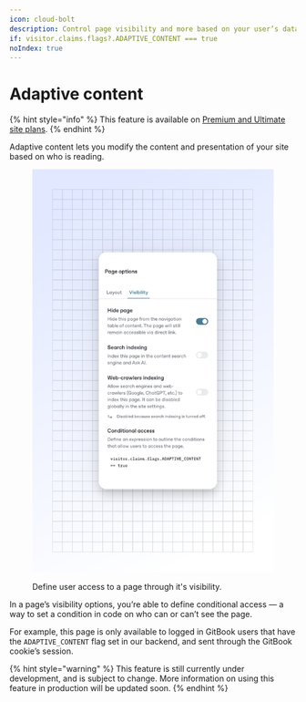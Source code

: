 ```yaml
---
icon: cloud-bolt
description: Control page visibility and more based on your user’s data.
if: visitor.claims.flags?.ADAPTIVE_CONTENT === true
noIndex: true
---
```


# Adaptive content

{% hint style="info" %}
This feature is available on [Premium and Ultimate site plans](https://www.gitbook.com/pricing).
{% endhint %}

Adaptive content lets you modify the content and presentation of your site based on who is reading.

<figure><img src="../.gitbook/assets/publishing-documentation-adaptive-content.svg" alt=""><figcaption><p>Define user access to a page through it's visibility.</p></figcaption></figure>

In a page’s visibility options, you’re able to define conditional access — a way to set a condition in code on who can or can’t see the page.

For example, this page is only available to logged in GitBook users that have the `ADAPTIVE_CONTENT` flag set in our backend, and sent through the GitBook cookie’s session.

{% hint style="warning" %}
This feature is still currently under development, and is subject to change. More information on using this feature in production will be updated soon.
{% endhint %}
